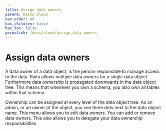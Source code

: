 ```yaml
---
title: Assign data owners
parent: Raito Cloud
nav_order: 40
has_children: false
has_toc: false
permalink: /docs/cloud/assign_data_owners
---
```


# Assign data owners

A data owner of a data object, is the person responsible to manage access to the data. Raito allows multiple data owners for a single data object. Furthermore data ownership is propagated downwards in the data object tree. This means that whenever you own a schema, you also own all tables within that schema.

Ownership can be assigned at every level of the data object tree. As an admin, or an owner of the object, you see three dots next to the data object name. This menu allows you to edit data owners. You can add or remove data owners. 
This also allows you to delegate your data ownership responsibilities.